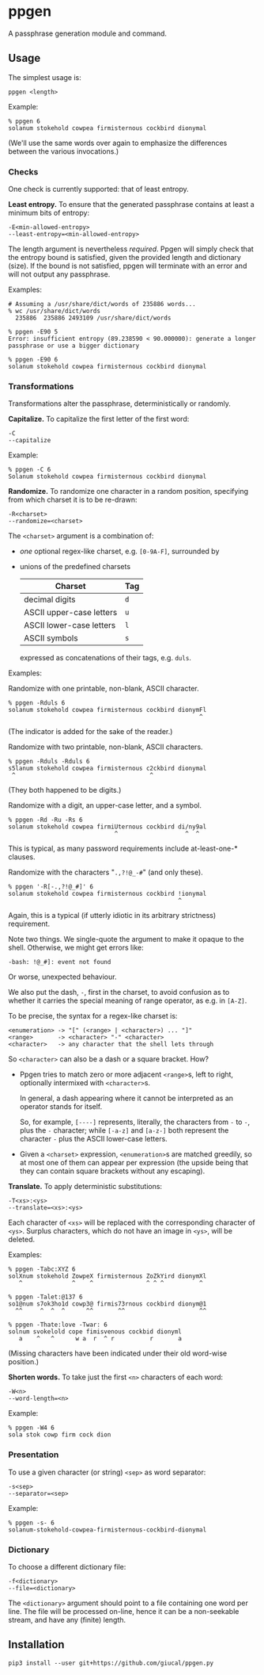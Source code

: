 ppgen
=====

A passphrase generation module and command.

Usage
-----

The simplest usage is:

    ppgen <length>

Example:

    % ppgen 6
    solanum stokehold cowpea firmisternous cockbird dionymal

(We'll use the same words over again to emphasize the differences between
the various invocations.)

### Checks

One check is currently supported: that of least entropy.

**Least entropy.**
To ensure that the generated passphrase contains at least a minimum bits of
entropy:

    -E<min-allowed-entropy>
    --least-entropy=<min-allowed-entropy>

The length argument is nevertheless *required*. Ppgen will simply check that the
entropy bound is satisfied, given the provided length and dictionary (size).
If the bound is not satisfied, ppgen will terminate with an error and will not
output any passphrase.

Examples:

    # Assuming a /usr/share/dict/words of 235886 words...
    % wc /usr/share/dict/words
      235886  235886 2493109 /usr/share/dict/words

    % ppgen -E90 5
    Error: insufficient entropy (89.238590 < 90.000000): generate a longer passphrase or use a bigger dictionary

    % ppgen -E90 6
    solanum stokehold cowpea firmisternous cockbird dionymal

### Transformations

Transformations alter the passphrase, deterministically or randomly.

**Capitalize.**
To capitalize the first letter of the first word:

    -C
    --capitalize

Example:

    % ppgen -C 6
    Solanum stokehold cowpea firmisternous cockbird dionymal

**Randomize.**
To randomize one character in a random position, specifying from which
charset it is to be re-drawn:

    -R<charset>
    --randomize=<charset>

The `<charset>` argument is a combination of:

  - *one* optional regex-like charset, e.g. `[0-9A-F]`, surrounded by
  - unions of the predefined charsets

      | Charset                  | Tag |
      | ------------------------ | --- |
      | decimal digits           | `d` |
      | ASCII upper-case letters | `u` |
      | ASCII lower-case letters | `l` |
      | ASCII symbols            | `s` |

    expressed as concatenations of their tags, e.g. `duls`.

Examples:

Randomize with one printable, non-blank, ASCII character.

    % ppgen -Rduls 6
    solanum stokehold cowpea firmisternous cockbird dionymFl
                                                          ^

(The indicator is added for the sake of the reader.)

Randomize with two printable, non-blank, ASCII characters.

    % ppgen -Rduls -Rduls 6
    s5lanum stokehold cowpea firmisternous c2ckbird dionymal
     ^                                      ^

(They both happened to be digits.)

Randomize with a digit, an upper-case letter, and a symbol.

    % ppgen -Rd -Ru -Rs 6
    solanum stokehold cowpea firmiUternous cockbird di/ny9al
                                  ^                   ^  ^

This is typical, as many password requirements include at-least-one-*
clauses.

Randomize with the characters "`.,?!@_-#`" (and only these).

    % ppgen '-R[-.,?!@_#]' 6
    solanum stokehold cowpea firmisternous cockbird !ionymal
                                                    ^

Again, this is a typical (if utterly idiotic in its arbitrary strictness)
requirement.

Note two things. We single-quote the argument to make it opaque to the
shell. Otherwise, we might get errors like:

    -bash: !@_#]: event not found

Or worse, unexpected behaviour.

We also put the dash, `-`, first in the charset, to avoid confusion as to
whether it carries the special meaning of range operator, as e.g. in `[A-Z]`.

To be precise, the syntax for a regex-like charset is:

    <enumeration> -> "[" (<range> | <character>) ... "]"
    <range>       -> <character> "-" <character>
    <character>   -> any character that the shell lets through

So `<character>` can also be a dash or a square bracket. How?

  - Ppgen tries to match zero or more adjacent `<range>`s, left to right,
    optionally intermixed with `<character>`s.

    In general, a dash appearing where it cannot be interpreted as an operator
    stands for itself.

    So, for example, `[----]` represents, literally, the characters from `-` to
    `-`, plus the `-` character; while `[-a-z]` and `[a-z-]` both represent the
    character `-` plus the ASCII lower-case letters.

  - Given a `<charset>` expression, `<enumeration>`s are matched greedily, so at
    most one of them can appear per expression (the upside being that they can
    contain square brackets without any escaping).

**Translate.**
To apply deterministic substitutions:

    -T<xs>:<ys>
    --translate=<xs>:<ys>

Each character of `<xs>` will be replaced with the corresponding character
of `<ys>`. Surplus characters, which do not have an image in `<ys>`, will be
deleted.

Examples:

    % ppgen -Tabc:XYZ 6
    solXnum stokehold ZowpeX firmisternous ZoZkYird dionymXl
       ^              ^    ^               ^ ^ ^          ^

    % ppgen -Talet:@137 6
    so1@num s7ok3ho1d cowp3@ firmis73rnous cockbird dionym@1
      ^^     ^  ^  ^      ^^       ^^                     ^^

    % ppgen -Thate:love -Twar: 6
    solnum svokelold cope fimisvenous cockbid dionyml
       a    ^   ^      w a  r  ^ r          r       a

(Missing characters have been indicated under their old word-wise position.)

**Shorten words.**
To take just the first `<n>` characters of each word:

    -W<n>
    --word-length=<n>

Example:

    % ppgen -W4 6
    sola stok cowp firm cock dion

### Presentation

To use a given character (or string) `<sep>` as word separator:

    -s<sep>
    --separator=<sep>

Example:

    % ppgen -s- 6
    solanum-stokehold-cowpea-firmisternous-cockbird-dionymal

### Dictionary

To choose a different dictionary file:

    -f<dictionary>
    --file=<dictionary>

The `<dictionary>` argument should point to a file containing one word
per line. The file will be processed on-line, hence it can be a non-seekable
stream, and have any (finite) length.

Installation
------------

    pip3 install --user git+https://github.com/giucal/ppgen.py
